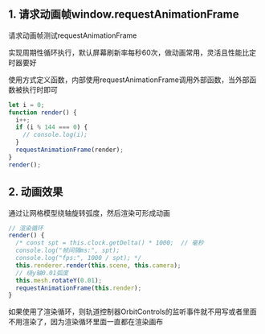 ## 1. 请求动画帧window.requestAnimationFrame

请求动画帧测试requestAnimationFrame

实现周期性循环执行，默认屏幕刷新率每秒60次，做动画常用，灵活且性能比定时器要好

使用方式定义函数，内部使用requestAnimationFrame调用外部函数，当外部函数被执行时即可

```js
let i = 0;
function render() {
  i++;
  if (i % 144 === 0) {
    // console.log(i);
  }
  requestAnimationFrame(render);
}
render();
```

## 2. 动画效果

通过让网格模型绕轴旋转弧度，然后渲染可形成动画

```js
// 渲染循环
render() {
  /* const spt = this.clock.getDelta() * 1000;  // 毫秒
  console.log("帧间隔ms:", spt);
  console.log("fps:", 1000 / spt); */
  this.renderer.render(this.scene, this.camera);
  // 绕y轴0.01弧度
  this.mesh.rotateY(0.01);
  requestAnimationFrame(this.render);
}
```

如果使用了渲染循环，则轨道控制器OrbitControls的监听事件就不用写或者里面不用渲染了，因为渲染循环里面一直都在渲染画布